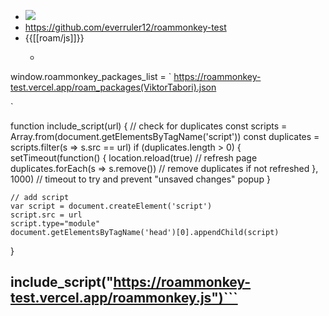 - ![](https://firebasestorage.googleapis.com/v0/b/firescript-577a2.appspot.com/o/imgs%2Fapp%2Feverruler%2FQg1pEXJNSm.png?alt=media&token=ba211be3-c15a-4e71-a9da-6d9b0a27c318)
- https://github.com/everruler12/roammonkey-test
- {{[[roam/js]]}}
    - ```javascript
window.roammonkey_packages_list = `
https://roammonkey-test.vercel.app/roam_packages(ViktorTabori).json

`

function include_script(url) {
    // check for duplicates
    const scripts = Array.from(document.getElementsByTagName('script'))
    const duplicates = scripts.filter(s => s.src == url)
    if (duplicates.length > 0) {
      setTimeout(function() {
        location.reload(true) // refresh page
        duplicates.forEach(s => s.remove()) // remove duplicates if not refreshed
      }, 1000) // timeout to try and prevent "unsaved changes" popup
    }
  
    // add script
    var script = document.createElement('script')
    script.src = url
    script.type="module"
    document.getElementsByTagName('head')[0].appendChild(script)
}

include_script("https://roammonkey-test.vercel.app/roammonkey.js")```
- 